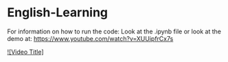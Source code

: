 # English-Learning

For information on how to run the code: Look at the .ipynb file or look at the demo at: https://www.youtube.com/watch?v=XUUipfrCx7s

[![Video Title]]([https://www.youtube.com/watch?v=XUUipfrCx7s])
